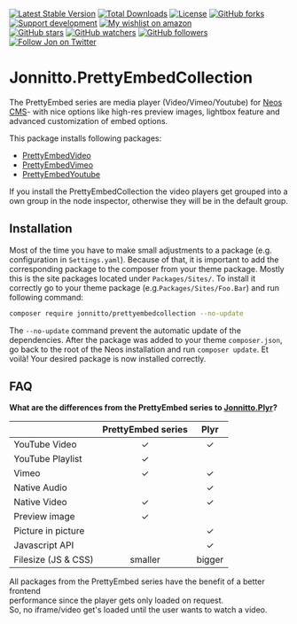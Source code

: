 [![Latest Stable Version](https://poser.pugx.org/jonnitto/prettyembedcollection/v/stable)](https://packagist.org/packages/jonnitto/prettyembedcollection)
[![Total Downloads](https://poser.pugx.org/jonnitto/prettyembedcollection/downloads)](https://packagist.org/packages/jonnitto/prettyembedcollection)
[![License](https://poser.pugx.org/jonnitto/prettyembedcollection/license)](https://packagist.org/packages/jonnitto/prettyembedcollection)
[![GitHub forks](https://img.shields.io/github/forks/jonnitto/Jonnitto.PrettyEmbedCollection.svg?style=social&label=Fork)](https://github.com/jonnitto/Jonnitto.PrettyEmbedCollection/fork)
[![Support development](https://img.shields.io/badge/Donate-PayPal-yellow.svg)](https://www.paypal.me/Jonnitto/20eur)
[![My wishlist on amazon](https://img.shields.io/badge/Wishlist-Amazon-yellow.svg)](https://www.amazon.de/hz/wishlist/ls/2WPGORAVYF39B?&sort=default)  
[![GitHub stars](https://img.shields.io/github/stars/jonnitto/Jonnitto.PrettyEmbedCollection.svg?style=social&label=Stars)](https://github.com/jonnitto/Jonnitto.PrettyEmbedCollection/stargazers)
[![GitHub watchers](https://img.shields.io/github/watchers/jonnitto/Jonnitto.PrettyEmbedCollection.svg?style=social&label=Watch)](https://github.com/jonnitto/Jonnitto.PrettyEmbedCollection/subscription)
[![GitHub followers](https://img.shields.io/github/followers/jonnitto.svg?style=social&label=Follow)](https://github.com/jonnitto/followers)
[![Follow Jon on Twitter](https://img.shields.io/twitter/follow/jonnitto.svg?style=social&label=Follow)](https://twitter.com/jonnitto)

# Jonnitto.PrettyEmbedCollection

The PrettyEmbed series are media player (Video/Vimeo/Youtube) for [Neos CMS](https://www.neos.io)- with nice options like high-res preview images, lightbox feature and advanced customization of embed options.

This package installs following packages:

- [PrettyEmbedVideo](https://github.com/jonnitto/Jonnitto.PrettyEmbedVideo)
- [PrettyEmbedVimeo](https://github.com/jonnitto/Jonnitto.PrettyEmbedVimeo)
- [PrettyEmbedYoutube](https://github.com/jonnitto/Jonnitto.PrettyEmbedYoutube)

If you install the PrettyEmbedCollection the video players get grouped into a own group in the node inspector, otherwise they will be in the default group.

## Installation

Most of the time you have to make small adjustments to a package (e.g. configuration in `Settings.yaml`). Because of that, it is important to add the corresponding package to the composer from your theme package. Mostly this is the site packages located under `Packages/Sites/`. To install it correctly go to your theme package (e.g.`Packages/Sites/Foo.Bar`) and run following command:

```bash
composer require jonnitto/prettyembedcollection --no-update
```

The `--no-update` command prevent the automatic update of the dependencies. After the package was added to your theme `composer.json`, go back to the root of the Neos installation and run `composer update`. Et voilà! Your desired package is now installed correctly.

## FAQ

**What are the differences from the PrettyEmbed series to [Jonnitto.Plyr](https://github.com/jonnitto/Jonnitto.Plyr)?**

|                     | PrettyEmbed series |  Plyr  |
| ------------------- | :----------------: | :----: |
| YouTube Video       |         ✓          |   ✓    |
| YouTube Playlist    |         ✓          |        |
| Vimeo               |         ✓          |   ✓    |
| Native Audio        |                    |   ✓    |
| Native Video        |         ✓          |   ✓    |
| Preview image       |         ✓          |        |
| Picture in picture  |                    |   ✓    |
| Javascript API      |                    |   ✓    |
| Filesize (JS & CSS) |      smaller       | bigger |

All packages from the PrettyEmbed series have the benefit of a better frontend  
performance since the player gets only loaded on request.  
So, no iframe/video get's loaded until the user wants to watch a video.

